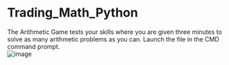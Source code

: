 # Trading_Math_Python
The Arithmetic Game tests your skills where you are given three minutes to solve as many arithmetic problems as you can. Launch the file in the CMD command prompt.
\
![image](https://user-images.githubusercontent.com/111250702/198859587-d5463445-e7c7-4168-af39-f8b345bb7657.png)
